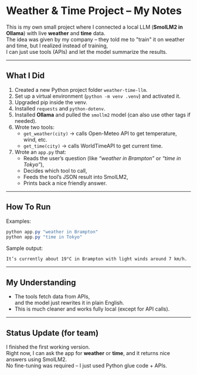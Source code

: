 # Weather & Time Project – My Notes

This is my own small project where I connected a local LLM (**SmolLM2 in Ollama**) with live **weather** and **time** data.  
The idea was given by my company – they told me to "train" it on weather and time, but I realized instead of training,  
I can just use tools (APIs) and let the model summarize the results.

---

## What I Did
1. Created a new Python project folder `weather-time-llm`.
2. Set up a virtual environment (`python -m venv .venv`) and activated it.
3. Upgraded pip inside the venv.
4. Installed `requests` and `python-dotenv`.
5. Installed **Ollama** and pulled the `smollm2` model (can also use other tags if needed).
6. Wrote two tools:
   - `get_weather(city)` → calls Open-Meteo API to get temperature, wind, etc.
   - `get_time(city)` → calls WorldTimeAPI to get current time.
7. Wrote an `app.py` that:
   - Reads the user’s question (like *“weather in Brampton”* or *“time in Tokyo”*),
   - Decides which tool to call,
   - Feeds the tool’s JSON result into SmolLM2,
   - Prints back a nice friendly answer.

---

## How To Run
Examples:
```powershell
python app.py "weather in Brampton"
python app.py "time in Tokyo"
```

Sample output:
```
It’s currently about 19°C in Brampton with light winds around 7 km/h.
```

---

## My Understanding
- The tools fetch data from APIs,  
  and the model just rewrites it in plain English.  
- This is much cleaner and works fully local (except for API calls).

---

## Status Update (for team)
I finished the first working version.  
Right now, I can ask the app for **weather** or **time**, and it returns nice answers using SmolLM2.  
No fine-tuning was required – I just used Python glue code + APIs.  
